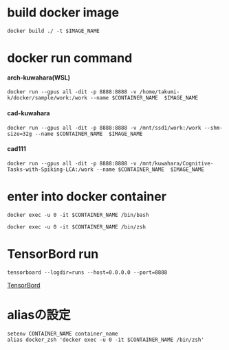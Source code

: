 # build docker image
```
docker build ./ -t $IMAGE_NAME
```

# docker run command
#### arch-kuwahara(WSL)
```
docker run --gpus all -dit -p 8888:8888 -v /home/takumi-k/docker/sample/work:/work --name $CONTAINER_NAME  $IMAGE_NAME
```
#### cad-kuwahara
```
docker run --gpus all -dit -p 8888:8888 -v /mnt/ssd1/work:/work --shm-size=32g --name $CONTAINER_NAME  $IMAGE_NAME
```

#### cad111
```
docker run --gpus all -dit -p 8888:8888 -v /mnt/kuwahara/Cognitive-Tasks-with-Spiking-LCA:/work --name $CONTAINER_NAME  $IMAGE_NAME
```

# enter into docker container
```
docker exec -u 0 -it $CONTAINER_NAME /bin/bash  
```
```
docker exec -u 0 -it $CONTAINER_NAME /bin/zsh
```

# TensorBord run
```
tensorboard --logdir=runs --host=0.0.0.0 --port=8888
```

[TensorBord](http://localhost:8888)


# aliasの設定 
```
setenv CONTAINER_NAME container_name
alias docker_zsh 'docker exec -u 0 -it $CONTAINER_NAME /bin/zsh'
```
